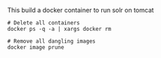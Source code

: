 This build a docker container to run solr on tomcat


```
# Delete all containers
docker ps -q -a | xargs docker rm

# Remove all dangling images
docker image prune
```